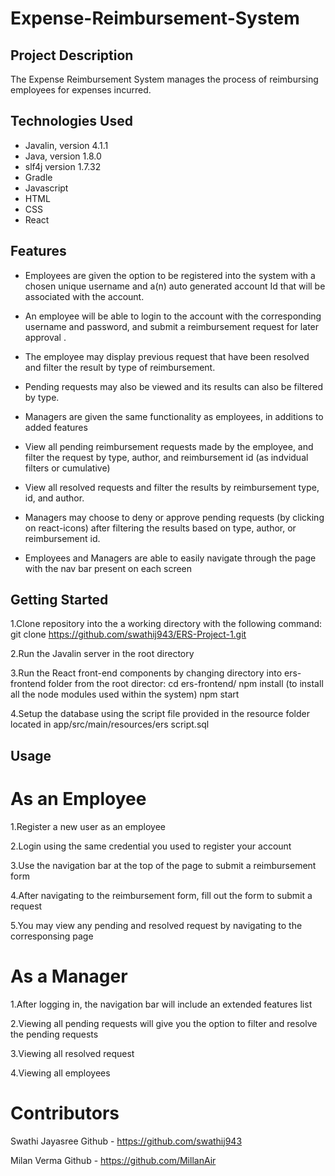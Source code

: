 # Expense-Reimbursement-System

## Project Description

The Expense Reimbursement System manages the process of reimbursing employees for expenses incurred.

## Technologies Used


- Javalin, version 4.1.1
- Java, version 1.8.0
- slf4j version 1.7.32
- Gradle
- Javascript
- HTML
- CSS
- React

## Features


- Employees are given the option to be registered into the system with a chosen unique username and a(n) auto generated account Id that will be associated with the account.

- An employee will be able to login to the account with the corresponding username and password, and submit a reimbursement request for later approval .

- The employee may display previous request that have been resolved and filter the result by type of reimbursement.

- Pending requests may also be viewed and its results can also be filtered by type.

- Managers are given the same functionality as employees, in additions to added features

- View all pending reimbursement requests made by the employee, and filter the request by type, author, and reimbursement id (as indvidual filters or cumulative)

- View all resolved requests and filter the results by reimbursement type, id, and author.

- Managers may choose to deny or approve pending requests (by clicking on react-icons) after filtering the results based on type, author, or reimbursement id.

- Employees and Managers are able to easily navigate through the page with the nav bar present on each screen

## Getting Started

1.Clone repository into the a working directory with the following command: git clone https://github.com/swathij943/ERS-Project-1.git

2.Run the Javalin server in the root directory 

3.Run the React front-end components by changing directory into ers-frontend folder from the root director: cd ers-frontend/ npm install (to install all the node modules used within the system) npm start

4.Setup the database using the script file provided in the resource folder located in app/src/main/resources/ers script.sql


## Usage

# As an Employee

1.Register a new user as an employee

2.Login using the same credential you used to register your account

3.Use the navigation bar at the top of the page to submit a reimbursement form

4.After navigating to the reimbursement form, fill out the form to submit a request

5.You may view any pending and resolved request by navigating to the corresponsing page

# As a Manager

1.After logging in, the navigation bar will include an extended features list

2.Viewing all pending requests will give you the option to filter and resolve the pending requests

3.Viewing all resolved request

4.Viewing all employees

# Contributors

Swathi Jayasree Github - https://github.com/swathij943

Milan Verma Github - https://github.com/MillanAir



